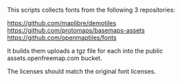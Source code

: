 This scripts collects fonts from the following 3 repositories:

https://github.com/maplibre/demotiles
https://github.com/protomaps/basemaps-assets
https://github.com/openmaptiles/fonts

It builds them uploads a tgz file for each into the public assets.openfreemap.com bucket.

The licenses should match the original font licenses.



